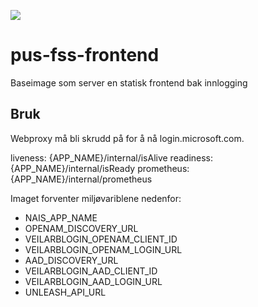 ![](https://github.com/navikt/pus-fss-frontend/workflows/Test,%20build%20and%20push/badge.svg)

# pus-fss-frontend
Baseimage som server en statisk frontend bak innlogging

## Bruk
Webproxy må bli skrudd på for å nå login.microsoft.com.

liveness: {APP_NAME}/internal/isAlive
readiness: {APP_NAME}/internal/isReady
prometheus: {APP_NAME}/internal/prometheus

Imaget forventer miljøvariblene nedenfor:
- NAIS_APP_NAME
- OPENAM_DISCOVERY_URL
- VEILARBLOGIN_OPENAM_CLIENT_ID
- VEILARBLOGIN_OPENAM_LOGIN_URL
- AAD_DISCOVERY_URL
- VEILARBLOGIN_AAD_CLIENT_ID
- VEILARBLOGIN_AAD_LOGIN_URL
- UNLEASH_API_URL